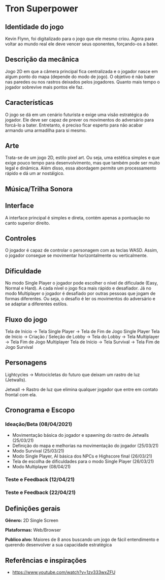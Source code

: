 # Tron Superpower

## Identidade do jogo

Kevin Flynn, foi digitalizado para o jogo que ele mesmo criou. Agora para voltar ao mundo real ele deve vencer seus oponentes, forçando-os a bater.

## Descrição da mecânica

Jogo 2D em que a câmera principal fica centralizada e o jogador nasce em algum ponto do mapa (depende do modo de jogo). O objetivo é não bater nas paredes ou nos rastros deixados pelos jogadores. Quanto mais tempo o jogador sobrevive mais pontos ele faz.

## Características

O jogo se dá em um cenário futurista e exige uma visão estratégica do jogador. Ele deve ser capaz de prever os movimentos do adversário para forcá-lo a bater. Entretanto, é preciso ficar esperto para não acabar armando uma armadilha para si mesmo.

## Arte

Trata-se de um jogo 2D, estilo pixel art. Ou seja, uma estética simples e que exige pouco tempo para desenvolvimento, mas que também pode ser muito legal e dinâmica. Além disso, essa abordagem permite um processamento rápido e dá um ar nostálgico.

## Música/Trilha Sonora

## Interface

A interface principal é simples e direta, contém apenas a pontuação no canto superior direito.

## Controles

O jogador é capaz de controlar o personagem com as teclas WASD. Assim, o jogador consegue se movimentar horizontalmente ou verticalmente.

## Dificuldade

No modo Single Player o jogador pode escolher o nível de dificulade (Easy, Normal e Hard). A cada nível o jogo fica mais rápido e desafiador. Já no modo Multiplayer o jogador é desafiado por outras pessoas que jogam de formas diferentes. Ou seja, o desafio é ler os movimentos do adversário e se adaptar a diferentes estilos.

## Fluxo do jogo

Tela de Início -> Tela Single Player -> Tela de Fim de Jogo Single Player
Tela de Início -> Criação / Seleção de Lobby -> Tela do Lobby -> Tela Multiplayer -> Tela Fim de Jogo Multiplayer
Tela de Início -> Tela Survival -> Tela Fim de Jogo Survival

## Personagens

Lightcycles -> Motocicletas do futuro que deixam um rastro de luz (Jetwalls).

Jetwall -> Rastro de luz que elimina qualquer jogador que entre em contato frontal com ela.

## Cronograma e Escopo

### Ideação/Beta (08/04/2021)

- Movimentação básica do jogador e spawning do rastro de Jetwalls (25/03/21)
- Definição do mapa e melhorias na movimentação do jogador (25/03/21)
- Modo Survival (25/03/21)
- Modo Single Player, AI básica dos NPCs e Highscore final (26/03/21)
- Tela de escolha de dificuldades para o modo Single Player (26/03/21)
- Modo Multiplayer (08/04/21)

### Teste e Feedback (12/04/21)

### Teste e Feedback (22/04/21)

## Definições gerais

**Gênero:** 2D Single Screen

**Plataformas:** Web/Browser

**Publico alvo:** Maiores de 8 anos buscando um jogo de fácil entendimento e querendo desenvolver a sua capacidade estratégica

## Referências e inspirações

- https://www.youtube.com/watch?v=1zv333wxZFU
